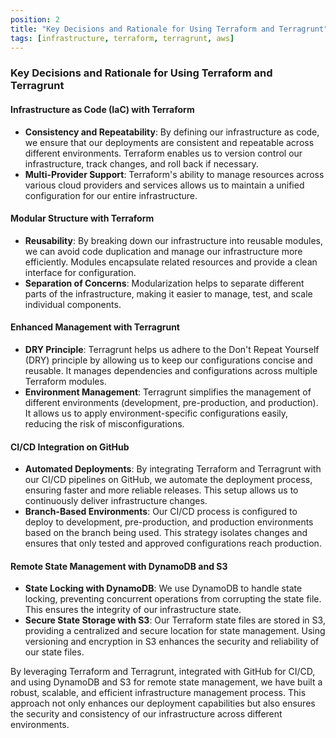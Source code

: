 ```yaml
---
position: 2
title: "Key Decisions and Rationale for Using Terraform and Terragrunt"
tags: [infrastructure, terraform, terragrunt, aws]
---
```

### Key Decisions and Rationale for Using Terraform and Terragrunt

#### Infrastructure as Code (IaC) with Terraform
- **Consistency and Repeatability**: By defining our infrastructure as code, we ensure that our deployments are consistent and repeatable across different environments. Terraform enables us to version control our infrastructure, track changes, and roll back if necessary.
- **Multi-Provider Support**: Terraform's ability to manage resources across various cloud providers and services allows us to maintain a unified configuration for our entire infrastructure.

#### Modular Structure with Terraform
- **Reusability**: By breaking down our infrastructure into reusable modules, we can avoid code duplication and manage our infrastructure more efficiently. Modules encapsulate related resources and provide a clean interface for configuration.
- **Separation of Concerns**: Modularization helps to separate different parts of the infrastructure, making it easier to manage, test, and scale individual components.

#### Enhanced Management with Terragrunt
- **DRY Principle**: Terragrunt helps us adhere to the Don't Repeat Yourself (DRY) principle by allowing us to keep our configurations concise and reusable. It manages dependencies and configurations across multiple Terraform modules.
- **Environment Management**: Terragrunt simplifies the management of different environments (development, pre-production, and production). It allows us to apply environment-specific configurations easily, reducing the risk of misconfigurations.

#### CI/CD Integration on GitHub
- **Automated Deployments**: By integrating Terraform and Terragrunt with our CI/CD pipelines on GitHub, we automate the deployment process, ensuring faster and more reliable releases. This setup allows us to continuously deliver infrastructure changes.
- **Branch-Based Environments**: Our CI/CD process is configured to deploy to development, pre-production, and production environments based on the branch being used. This strategy isolates changes and ensures that only tested and approved configurations reach production.

#### Remote State Management with DynamoDB and S3
- **State Locking with DynamoDB**: We use DynamoDB to handle state locking, preventing concurrent operations from corrupting the state file. This ensures the integrity of our infrastructure state.
- **Secure State Storage with S3**: Our Terraform state files are stored in S3, providing a centralized and secure location for state management. Using versioning and encryption in S3 enhances the security and reliability of our state files.

By leveraging Terraform and Terragrunt, integrated with GitHub for CI/CD, and using DynamoDB and S3 for remote state management, we have built a robust, scalable, and efficient infrastructure management process. This approach not only enhances our deployment capabilities but also ensures the security and consistency of our infrastructure across different environments.
